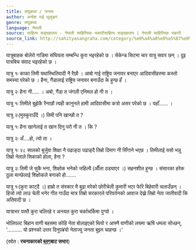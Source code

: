 ```yaml
---
title: लघुकथा / जनता
author: अन्वेश राई थुलुङ्ग
genre: लघुकथा
language: नेपाली
source: साहित्य सङ्ग्रहालय - नेपाली साहित्यिक भकारीसाहित्य सङ्ग्रहालय | नेपाली साहित्यिक भकारी
source_link: http://sahityasangraha.com/category/%e0%a4%a8%e0%a5%87%e0%a4%aa%e0%a4%be%e0%a4%b2%e0%a5%80-%e0%a4%97%e0%a4%a6%e0%a5%8d%e0%a4%af/%e0%a4%b2%e0%a4%98%e0%a5%81%e0%a4%95%e0%a4%a5%e0%a4%be/
---
```


यात्रुबाहक बोलेरो गाडिमा संघियता सम्बन्धि कुरा भइरहेको छ । सेकेन्ड सिटमा चार यात्रु सवार छन् । दुइ पात्रबिच संवाद भइरहेको छ ।

यात्रु १ः काका तिमी यथास्थितिवादी नै रैछौ । आबो गाई राष्ट्रिय जनावर बनाएर आदिवासीहरुमा कस्तो समस्या परेको छ । हैना, गैंडालाई राष्ट्रिय जनावर बनाउँदा के हुन्छ हँ ।

यात्रु २ः हैना नी..... । अबो, गैंडा त जंगली एनिमल हो नी त ।

यात्रु १ः तिमीले बुझेकै रैनाछौ त्यही कानुनले हामी आदिवासीमा कत्रो असर परेको छ । यहाँ...... ।

यात्रु २ः(मुस्कुराउँदै ।) तिमी पनि खान्छौ त ?

यात्रु १ः हैना खानेलाई त खान दिनु परो नी त । कि ?

यात्रु २ः अँ....हो, त्यो ता ।

यात्रु १ः २८ सालको बुर्जुवा शिक्षा नै पढाङ्दा पढाङ्दै तिम्रो दिमाग नी सिँगाने भएछ । तिमीलाई यसो भन्नु तिम्रो नेताले सिकाको होला, हैना ?

यात्रु २ः तिमी जे सुकै भना, शिक्षोक भनेको जहिल्यै (औँला ठड्याएर ।) सहनशील हुन्छ । संसारका हरेक ठुला मान्छेलाई शिक्षोकले बनाको हो.......

यात्रु १ः(कुरा काट्दै ।) हाम्रो त संस्कार मै बुढा मरेको छोरीचेली कुमारी भएर फेरि बिहेवारी चलाउँछन् । हिजो त्यो लाउ चेली भनेर गीत गाउँदा मात्र तिम्रो सरकारले परिवर्तनको आवाज देख्ने तिम्रो नेता जातीवादी कि अतिवादी छ ।

यात्राभर यस्तै कुरा चलिरहे र अन्त्यत कुरा चर्काचर्किमा पुग्यो ।

भोलिपल्ट बिहान वाणी बहसमा कोहि नेता बोलाइएको थियो र आफ्नै वाणीको लयमा ऋषि धमला सोध्छन्, '.......... यो प्रश्नको उत्तर दिनुप¥यो नेताज्यु जनता बुझ्न चाहन्छ ।'

(स्रोत : **रचनाकारको [ब्लग](http://thulunganwesh.blogspot.com)बाट सभार**)
